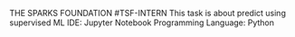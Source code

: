 THE SPARKS FOUNDATION
#TSF-INTERN
This task is about predict using supervised ML
IDE: Jupyter Notebook
Programming Language: Python
